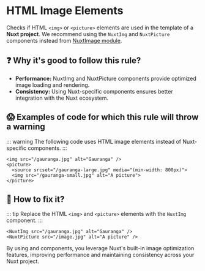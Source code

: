 # HTML Image Elements

Checks if HTML `<img>` or `<picture>` elements are used in the template of a **Nuxt project**. We recommend using the `NuxtImg` and `NuxtPicture` components instead from [NuxtImage module](https://image.nuxt.com/).

## ❓ Why it's good to follow this rule?

- **Performance:** NuxtImg and NuxtPicture components provide optimized image loading and rendering.
- **Consistency:** Using Nuxt-specific components ensures better integration with the Nuxt ecosystem.

## 😱 Examples of code for which this rule will throw a warning

::: warning
The following code uses HTML image elements instead of Nuxt-specific components.
:::

```vue
<img src="/gauranga.jpg" alt="Gauranga" />
<picture>
  <source srcset="/gauranga-large.jpg" media="(min-width: 800px)">
  <img src="/gauranga-small.jpg" alt="A picture">
</picture>
```

## 🤩 How to fix it?

::: tip
Replace the HTML `<img>` and `<picture>` elements with the `NuxtImg` component.
:::

```vue
<NuxtImg src="/gauranga.jpg" alt="Gauranga" />
<NuxtPicture src="/image.jpg" alt="A picture" />
```

By using <NuxtImg> and <NuxtPicture> components, you leverage Nuxt's built-in image optimization features, improving performance and maintaining consistency across your Nuxt project.
